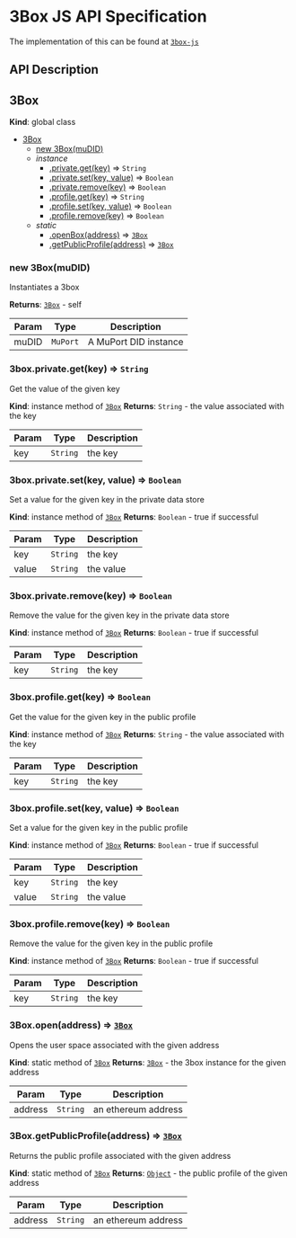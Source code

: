 # 3Box JS API Specification
The implementation of this can be found at [`3box-js`](https://github.com/uport-project/3box-js)

## API Description


<a name="3Box"></a>

## 3Box
**Kind**: global class

* [3Box](#3Box)
    * [new 3Box(muDID)](#new_3Box_new)
    * _instance_
        * [.private.get(key)](#3Box+get) ⇒ <code>String</code>
        * [.private.set(key, value)](#3Box+set) ⇒ <code>Boolean</code>
        * [.private.remove(key)](#3Box+remove) ⇒ <code>Boolean</code>
        * [.profile.get(key)](#3Box+profileGet) ⇒ <code>String</code>
        * [.profile.set(key, value)](#3Box+profileSet) ⇒ <code>Boolean</code>
        * [.profile.remove(key)](#3Box+profileRemove) ⇒ <code>Boolean</code>
    * _static_
        * [.openBox(address)](#3Box.open) ⇒ [<code>3Box</code>](#3Box)
        * [.getPublicProfile(address)](#3Box.getPublicProfile) ⇒ [<code>3Box</code>](#3Box)

<a name="new_3Box_new"></a>

### new 3Box(muDID)
Instantiates a 3box

**Returns**: [<code>3Box</code>](#3Box) - self

| Param | Type | Description |
| --- | --- | --- |
| muDID | <code>MuPort</code> | A MuPort DID instance |

<a name="3Box+get"></a>

### 3box.private.get(key) ⇒ <code>String</code>
Get the value of the given key

**Kind**: instance method of [<code>3Box</code>](#3Box)
**Returns**: <code>String</code> - the value associated with the key

| Param | Type | Description |
| --- | --- | --- |
| key | <code>String</code> | the key |

<a name="3Box+set"></a>

### 3box.private.set(key, value) ⇒ <code>Boolean</code>
Set a value for the given key in the private data store

**Kind**: instance method of [<code>3Box</code>](#3Box)
**Returns**: <code>Boolean</code> - true if successful

| Param | Type | Description |
| --- | --- | --- |
| key | <code>String</code> | the key |
| value | <code>String</code> | the value |

<a name="3Box+remove"></a>

### 3box.private.remove(key) ⇒ <code>Boolean</code>
Remove the value for the given key in the private data store

**Kind**: instance method of [<code>3Box</code>](#3Box)
**Returns**: <code>Boolean</code> - true if successful

| Param | Type | Description |
| --- | --- | --- |
| key | <code>String</code> | the key |

<a name="3Box+profileGet"></a>

### 3box.profile.get(key) ⇒ <code>Boolean</code>
Get the value for the given key in the public profile

**Kind**: instance method of [<code>3Box</code>](#3Box)
**Returns**: <code>String</code> - the value associated with the key

| Param | Type | Description |
| --- | --- | --- |
| key | <code>String</code> | the key |

<a name="3Box+profileSet"></a>

### 3box.profile.set(key, value) ⇒ <code>Boolean</code>
Set a value for the given key in the public profile

**Kind**: instance method of [<code>3Box</code>](#3Box)
**Returns**: <code>Boolean</code> - true if successful

| Param | Type | Description |
| --- | --- | --- |
| key | <code>String</code> | the key |
| value | <code>String</code> | the value |

<a name="3Box+profileRemove"></a>

### 3box.profile.remove(key) ⇒ <code>Boolean</code>
Remove the value for the given key in the public profile

**Kind**: instance method of [<code>3Box</code>](#3Box)
**Returns**: <code>Boolean</code> - true if successful

| Param | Type | Description |
| --- | --- | --- |
| key | <code>String</code> | the key |

<a name="3Box.open"></a>

### 3Box.open(address) ⇒ [<code>3Box</code>](#3Box)
Opens the user space associated with the given address

**Kind**: static method of [<code>3Box</code>](#3Box)
**Returns**: [<code>3Box</code>](#3Box) - the 3box instance for the given address

| Param | Type | Description |
| --- | --- | --- |
| address | <code>String</code> | an ethereum address |

<a name="3Box.getPublicProfile"></a>

### 3Box.getPublicProfile(address) ⇒ [<code>3Box</code>](#3Box)
Returns the public profile associated with the given address

**Kind**: static method of [<code>3Box</code>](#3Box)
**Returns**: [<code>Object</code>](#3Box) - the public profile of the given address

| Param | Type | Description |
| --- | --- | --- |
| address | <code>String</code> | an ethereum address |
